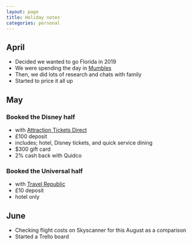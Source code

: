```yaml
---
layout: page
title: Holiday notes
categories: personal
---
```


## April
- Decided we wanted to go Florida in 2019
- We were spending the day in [Mumbles](https://www.instagram.com/p/Bh4DV-whygQ/)
- Then, we did lots of research and chats with family
- Started to price it all up

## May

### Booked the Disney half
- with [Attraction Tickets Direct](https://www.attraction-tickets-direct.co.uk/)
- £100 deposit
- includes; hotel, Disney tickets, and quick service dining
- $300 gift card
- 2% cash back with Quidco

### Booked the Universal half
- with [Travel Republic](https://www.travelrepublic.co.uk/)
- £10 deposit
- hotel only

## June
- Checking flight costs on Skyscanner for this August as a comparison
- Started a Trello board

